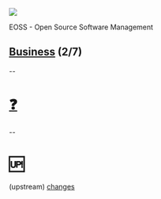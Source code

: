 ![](https://upload.wikimedia.org/wikipedia/commons/a/a2/BFH_Logo_deutsch.png)

EOSS - Open Source Software Management

## [Business](https://github.com/digital-sustainability/module-eoss/tree/main/docs/content/02) (2/7)
--
# [❓](https://etherpad.wikimedia.org/p/bfh-ch-module-eoss-hs23)
--
# 🆙

(upstream) [changes](https://github.com/digital-sustainability/module-eoss-ospo101)